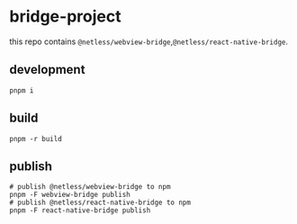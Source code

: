 # bridge-project


this repo contains `@netless/webview-bridge`,`@netless/react-native-bridge`.

## development

```shell
pnpm i
```

## build

```shell
pnpm -r build
```

## publish

```shell
# publish @netless/webview-bridge to npm
pnpm -F webview-bridge publish
# publish @netless/react-native-bridge to npm
pnpm -F react-native-bridge publish
```